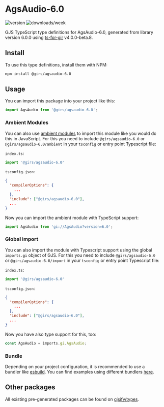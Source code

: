 
# AgsAudio-6.0

![version](https://img.shields.io/npm/v/@girs/agsaudio-6.0)
![downloads/week](https://img.shields.io/npm/dw/@girs/agsaudio-6.0)


GJS TypeScript type definitions for AgsAudio-6.0, generated from library version 6.0.0 using [ts-for-gir](https://github.com/gjsify/ts-for-gir) v4.0.0-beta.8.


## Install

To use this type definitions, install them with NPM:
```bash
npm install @girs/agsaudio-6.0
```

## Usage

You can import this package into your project like this:
```ts
import AgsAudio from '@girs/agsaudio-6.0';
```

### Ambient Modules

You can also use [ambient modules](https://github.com/gjsify/ts-for-gir/tree/main/packages/cli#ambient-modules) to import this module like you would do this in JavaScript.
For this you need to include `@girs/agsaudio-6.0` or `@girs/agsaudio-6.0/ambient` in your `tsconfig` or entry point Typescript file:

`index.ts`:
```ts
import '@girs/agsaudio-6.0'
```

`tsconfig.json`:
```json
{
  "compilerOptions": {
    ...
  },
  "include": ["@girs/agsaudio-6.0"],
  ...
}
```

Now you can import the ambient module with TypeScript support: 

```ts
import AgsAudio from 'gi://AgsAudio?version=6.0';
```

### Global import

You can also import the module with Typescript support using the global `imports.gi` object of GJS.
For this you need to include `@girs/agsaudio-6.0` or `@girs/agsaudio-6.0/import` in your `tsconfig` or entry point Typescript file:

`index.ts`:
```ts
import '@girs/agsaudio-6.0'
```

`tsconfig.json`:
```json
{
  "compilerOptions": {
    ...
  },
  "include": ["@girs/agsaudio-6.0"],
  ...
}
```

Now you have also type support for this, too:

```ts
const AgsAudio = imports.gi.AgsAudio;
```

### Bundle

Depending on your project configuration, it is recommended to use a bundler like [esbuild](https://esbuild.github.io/). You can find examples using different bundlers [here](https://github.com/gjsify/ts-for-gir/tree/main/examples).

## Other packages

All existing pre-generated packages can be found on [gjsify/types](https://github.com/gjsify/types).

